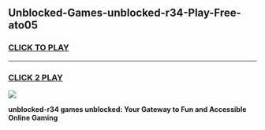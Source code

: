 
## Unblocked-Games-unblocked-r34-Play-Free-ato05
<h3>
<a href="https://premium76.site?title=unblocked-r34&ref=21A">CLICK TO PLAY</a></h3>
<hr>

<h3>
<a href="https://premium76.site?title=unblocked-r34&ref=21A">CLICK 2 PLAY</a>
  
</h3>

<a href="https://premium76.site?title=unblocked-r34&ref=21A"><img src="https://clearcache.store/games.png"></a>


**unblocked-r34 games unblocked: Your Gateway to Fun and Accessible Online Gaming**
